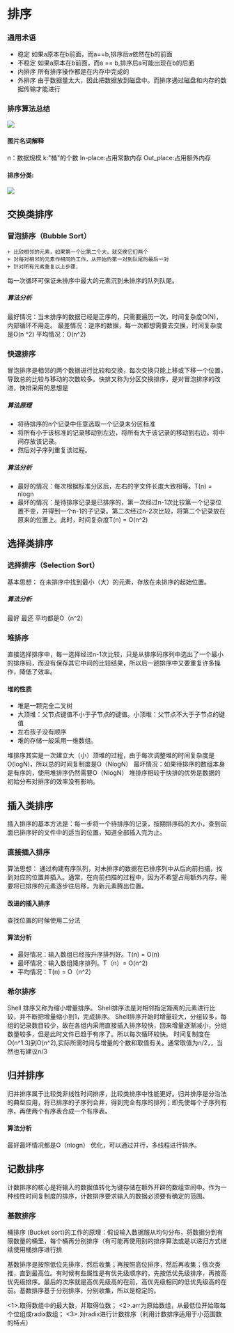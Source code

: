 # 排序
### 通用术语
+ 稳定 
	如果a原本在b前面，而a==b,排序后a依然在b的前面
+ 不稳定
	如果a原本在b前面，而a == b,排序后a可能出现在b的后面
+ 内排序
	所有排序操作都是在内存中完成的
+ 外排序
	由于数据量太大，因此把数据放到磁盘中。而排序通过磁盘和内存的数据传输才能进行
### 排序算法总结
![](https://img2018.cnblogs.com/blog/778849/201811/778849-20181127150417498-619053967.png)
#### 图片名词解释
n：数据规模
k:"桶"的个数
In-place:占用常数内存
Out_place:占用额外内存
#### 排序分类:

![](https://img2018.cnblogs.com/blog/778849/201811/778849-20181127150507597-1382612531.png)
## 交换类排序
### 冒泡排序（Bubble Sort）
	+ 比较相邻的元素，如果第一个比第二个大，就交换它们两个
	+ 对每对相邻的元素作相同的工作，从开始的第一对到队尾的最后一对
	+ 针对所有元素重复以上步骤，
每一次循环可保证未排序中最大的元素沉到未排序的队列队尾。
##### 算法分析
最好情况：当未排序的数据已经是正序的，只需要遍历一次，时间复杂度O(N)，内部循环不用走。
最差情况：逆序的数据，每一次都想需要去交换，时间复杂度是O(n
^2)
平均情况：O(n^2)
### 快速排序
冒泡排序是相邻的两个数据进行比较和交换，每次交换只能上移或下移一个位置，导致总的比较与移动的次数较多。快排又称为分区交换排序，是对冒泡排序的改进，快排采用的思想是
##### 算法原理
+ 将待排序的n个记录中任意选取一个记录未分区标准
+ 将所有小于该标准的记录移动到左边，将所有大于该记录的移动到右边。将中间存放该记录。
+ 然后对子序列重复该过程。
##### 算法分析
+ 最好的情况：每次根据标准分区后，左右的字文件长度大致相等。T(n) = nlogn
+ 最坏的情况：是待排序记录是已排序的，第一次经过n-1次比较第一个记录位置不变，并得到一个n-1的子记录。第二次经过n-2次比较，将第二个记录放在原来的位置上。此时，时间复杂度T(n) = O(n^2)
## 选择类排序
### 选择排序（Selection Sort）
基本思想： 在未排序中找到最小（大）的元素，存放在未排序的起始位置。
##### 算法分析
最好 最还 平均都是O（n^2）
### 堆排序
直接选择排序中，每一选择经过n-1次比较，只是从排序码序列中选出了一个最小的排序码，而没有保存其它中间的比较结果，所以后一趟排序中又要重复许多操作，降低了效率。
#### 堆的性质
+ 堆是一颗完全二叉树
+ 大顶堆：父节点键值不小于子节点的键值。小顶堆：父节点不大于子节点的键值
+ 左右孩子没有顺序
+ 堆的存储一般采用一维数组。

堆排序其实是一次建立大（小）顶堆的过程，由于每次调整堆的时间复杂度是O(logN)，所以总的时间复制度是O（NlogN）
最坏情况：如果待排序的数组本身是有序的，使用堆排序仍然需要O（NlogN）
堆排序相较于快排的优势是数据的初始分布对排序的效率没有影响。
## 插入类排序
插入排序的基本方法是：每一步将一个待排序的记录，按期排序码的大小，查到前面已排序好的文件中的适当的位置，知道全部插入完为止。
### 直接插入排序
算法思想： 通过构建有序队列，对未排序的数据在已排序列中从后向前扫描，找到对应的位置并插入。通常，在向前扫描的过程中，因为不希望占用额外内存，需要将已排序的元素逐步往后移，为新元素腾出位置。
#### 改进的插入排序
查找位置的时候使用二分法
#### 算法分析
+ 最好情况：输入数组已经按升序排列好。T(n) = O(n)
+ 最坏情况：输入数组降序排列。T（n）= O(n^2)
+ 平均情况：T(n) = O（n^2）

### 希尔排序
Shell 排序又称为缩小增量排序。
Shell排序法是对相邻指定距离的元素进行比较，并不断把增量缩小到1，完成排序。
Shell排序开始时增量较大，分组较多，每组的记录数目较少，故在各组内采用直接插入排序较快，回来增量逐渐减小，分组数量较多，但是此时文件已趋于有序了。所以每次循环较快。
时间复制度在O(n^1.3)到O(n^2),实际所需时间与增量的个数和取值有关。通常取值为n/2，，当然也有建议n/3
## 归并排序
归并排序属于比较类非线性时间排序，比较类排序中性能更好。归并排序是分治法的典型应用，将已排序的子序列合并，得到完全有序的排列；即先使每个子序列有序，再使两个有序表合成一个有序表。
#### 算法分析
最好最坏情况都是O（nlogn）
优化，可以通过并行，多线程进行排序。
## 记数排序
计数排序的核心是将输入的数据值转化为键存储在额外开辟的数组空间中。作为一种线性时间复制度的排序，计数排序要求输入的数据必须要有确定的范围。
### 基数排序
桶排序 (Bucket sort)的工作的原理：假设输入数据服从均匀分布，将数据分到有限数量的桶里，每个桶再分别排序（有可能再使用别的排序算法或是以递归方式继续使用桶排序进行排

基数排序是按照低位先排序，然后收集；再按照高位排序，然后再收集；依次类推，直到最高位。有时候有些属性是有优先级顺序的，先按低优先级排序，再按高优先级排序。最后的次序就是高优先级高的在前，高优先级相同的低优先级高的在前。基数排序基于分别排序，分别收集，所以是稳定的。

<1>.取得数组中的最大数，并取得位数；
<2>.arr为原始数组，从最低位开始取每个位组成radix数组；
<3>.对radix进行计数排序（利用计数排序适用于小范围数的特点）